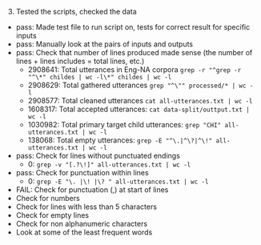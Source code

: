3. Tested the scripts, checked the data
  - pass: Made test file to run script on, tests for correct result for specific inputs
  - pass: Manually look at the pairs of inputs and outputs
  - pass: Check that number of lines produced made sense (the number of lines + lines includes = total lines, etc.)
    - 2908641: Total utterances in Eng-NA corpora `grep -r "^grep -r "^\*" childes | wc -l\*" childes | wc -l` 
    - 2908629: Total gathered utterances `grep "^\"" processed/* | wc -l`
    - 2908577: Total cleaned utterances `cat all-utterances.txt | wc -l`
    - 1608317: Total accepted utterances: `cat data-split/outtput.txt | wc -l`
    - 1030982: Total primary target child utterances: `grep "CHI" all-utterances.txt | wc -l`
    - 138068: Total empty utterances: `grep -E "^\.|^\?|^\!" all-utterances.txt | wc -l`
  - pass: Check for lines without punctuated endings
    - 0: `grep -v "[.?\!]" all-utterances.txt | wc -l`
  - pass: Check for punctuation within lines
    - 0: `grep -E "\. |\! |\? " all-utterances.txt | wc -l`
  - FAIL: Check for punctuation (,) at start of lines
  - Check for numbers
  - Check for lines with less than 5 characters
  - Check for empty lines
  - Check for non alphanumeric characters
  - Look at some of the least frequent words


